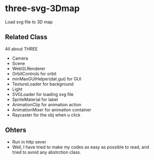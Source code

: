 # three-svg-3Dmap
Load svg file to 3D map

## Related Class
All about THREE  
- Camera 
- Scene
- WebGLRenderer
- OrbitControls for orbit
- minMaxGUIHelper(dat.gui) for GUI
- TextureLoader for background
- Light 
- SVGLoader for loading svg file
- SpriteMaterial for label
- AnimationClip for animation action
- AnimationMixer for animation container
- Raycaster for the obj when u click

## Ohters
- Run in http sever
- Well, I have tried to make  my codes as easy as possible to read, and tried to avoid any abstrction class.
